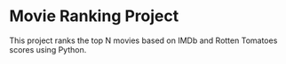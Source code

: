 # Movie Ranking Project
This project ranks the top N movies based on IMDb and Rotten Tomatoes scores using Python.
